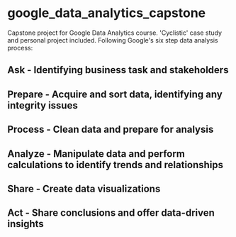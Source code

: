 # google_data_analytics_capstone
Capstone project for Google Data Analytics course. 'Cyclistic' case study and personal project included. Following Google's six step data analysis process:

## Ask - Identifying business task and stakeholders
## Prepare - Acquire and sort data, identifying any integrity issues
## Process - Clean data and prepare for analysis
## Analyze - Manipulate data and perform calculations to identify trends and relationships
## Share - Create data visualizations
## Act - Share conclusions and offer data-driven insights
